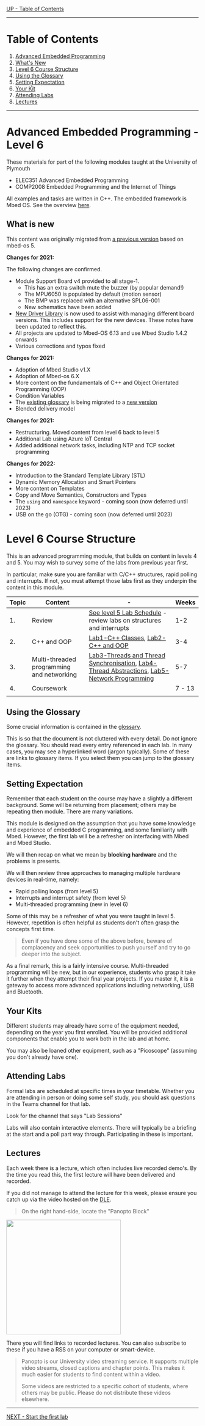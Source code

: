 [UP - Table of Contents](../README.md)

---

# Table of Contents

1. [Advanced Embedded Programming](#advanced-embedded-programming---level-6)
1. [What's New](#what-is-new)
1. [Level 6 Course Structure](#level-6-course)
1. [Using the Glossary](#using-the-glossary)
1. [Setting Expectation](#setting-expectation)
1. [Your Kit](#your-kits)
1. [Attending Labs](#attending-labs)
1. [Lectures](#lectures)

---

# Advanced Embedded Programming - Level 6

These materials for part of the following modules taught at the University of Plymouth

* ELEC351 Advanced Embedded Programming
* COMP2008 Embedded Programming and the Internet of Things

All examples and tasks are written in C++. The embedded framework is Mbed OS. See the overview [here](../README.md).


## What is new
This content was originally migrated from [a previous version](http://blogs.plymouth.ac.uk/embedded-systems/microcontrollers/mbed-os-2/courses/embedded-systems-in-context-level-4/foreward/) based on mbed-os 5.

**Changes for 2021:**

The following changes are confirmed.

* Module Support Board v4 provided to all stage-1. 
   * This has an extra switch mute the buzzer (by popular demand!)
   * The MPU6050 is populated by default (motion sensor)
   * The BMP was replaced with an alternative SPL06-001
   * New schematics have been added
* [New Driver Library](https://github.com/UniversityOfPlymouth-Electronics/libuopmsb) is now used to assist with managing different board versions. This includes support for the new devices. These notes have been updated to reflect this.
* All projects are updated to Mbed-OS 6.13 and use Mbed Studio 1.4.2 onwards
* Various corrections and typos fixed

**Changes for 2021:**

* Adoption of Mbed Studio v1.X
* Adoption of Mbed-os 6.X
* More content on the fundamentals of C++ and Object Orientated Programming (OOP)
* Condition Variables
* The [existing glossary](http://blogs.plymouth.ac.uk/embedded-systems/glossary-2/) is being migrated to a [new version](/glossary/README.md) 
* Blended delivery model

**Changes for 2021:**

* Restructuring. Moved content from level 6 back to level 5
* Additional Lab using Azure IoT Central
* Added additional network tasks, including NTP and TCP socket programming

**Changes for 2022:**

* Introduction to the Standard Template Library (STL)
* Dynamic Memory Allocation and Smart Pointers
* More content on Templates
* Copy and Move Semantics, Constructors and Types
* The `using` and `namespace` keyword - coming soon (now deferred until 2023)
* USB on the go (OTG) - coming soon (now deferred until 2023)

# Level 6 Course Structure
This is an advanced programming module, that builds on content in levels 4 and 5. You may wish to survey some of the labs from previous year first.

In particular, make sure you are familiar with C/C++ structures, rapid polling and interrupts. If not, you must attempt those labs first as they underpin the content in this module.

| Topic | Content | - | Weeks |
| --- | --- | --- | --- |
| 1. | Review | [See level 5 Lab Schedule](../level5/README.md) - review labs on structures and interrupts | 1-2 |
| 2. | C++ and OOP | [Lab1-C++ Classes](Cplusplus-classes.md), [Lab2-C++ and OOP](Cplusplus-oop.md) | 3-4 |
| 3. | Multi-threaded programming and networking | [Lab3-Threads and Thread Synchronisation](threads1.md), [Lab4-Thread Abstractions](thread_abstractions.md), [Lab5-Network Programming](network_programming.md) | 5-7 |
| 4. | Coursework | | 7 - 13 |
| |

## Using the Glossary
Some crucial information is contained in the [glossary](/glossary/README.md).

This is so that the document is not cluttered with every detail. Do not ignore the glossary. You should read every entry referenced in each lab. In many cases, you may see a hyperlinked word (jargon typically). Some of these are links to glossary items. If you select them you can jump to the glossary items.

## Setting Expectation
Remember that each student on the course may have a slightly a different background. Some will be returning from placement; others may be repeating then module. There are many variations.

This module is designed on the assumption that you have some knowledge and experience of embedded C programming, and some familiarity with Mbed.  However, the first lab will be a refresher on interfacing with Mbed and Mbed Studio. 

We will then recap on what we mean by **blocking hardware** and the problems is presents.

We will then review three approaches to managing multiple hardware devices in real-time, namely:

* Rapid polling loops (from level 5)
* Interrupts and interrupt safety (from level 5)
* Multi-threaded programming (new in level 6)

Some of this may be a refresher of what you were taught in level 5. However, repetition is often helpful as students don't often grasp the concepts first time. 

> Even if you have done some of the above before, beware of complacency and seek opportunities to push yourself and try to go deeper into the subject.

As a final remark, this is a fairly intensive course. Multi-threaded programming will be new, but in our experience, students who grasp it take it further when they attempt their final year projects. If you master it, it is a gateway to access more advanced applications including networking, USB and Bluetooth.


## Your Kits
Different students may already have some of the equipment needed, depending on the year you first enrolled. You will be provided additional components that enable you to work both in the lab and at home. 

You may also be loaned other equipment, such as a "Picoscope" (assuming you don't already have one).


## Attending Labs
Formal labs are scheduled at specific times in your timetable. Whether you are attending in person or doing some self study, you should ask questions in the Teams channel for that lab.

Look for the channel that says "Lab Sessions"

Labs will also contain interactive elements. There will typically be a briefing at the start and a poll part way through. Participating in these is important.

## Lectures
Each week there is a lecture, which often includes live recorded demo's. By the time you read this, the first lecture will have been delivered and recorded.

If you did not manage to attend the lecture for this week, please ensure you catch up via the video hosted on the [DLE](https://dle.plymouth.ac.uk).

> On the right hand-side, locate the "Panopto Block"

<img src="../img/PanoptoBlock.png" width=300>

There you will find links to recorded lectures. You can also subscribe to these if you have a RSS on your computer or smart-device.

> Panopto is our University video streaming service. It supports multiple video streams, closed captions and chapter points. This makes it much easier for students to find content within a video.
>
> Some videos are restricted to a specific cohort of students, where others may be public. Please do not distribute these videos elsewhere.  

---
[NEXT - Start the first lab](#Level-6-Course)

